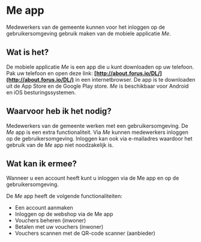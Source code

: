 # Me app

Medewerkers van de gemeente kunnen voor het inloggen op de gebruikersomgeving gebruik maken van de mobiele applicatie _Me_.
&nbsp;

## Wat is het?

De mobiele applicatie _Me_ is een app die u kunt downloaden op uw telefoon. Pak uw telefoon en open deze link: **[http://about.forus.io/DL/](http://about.forus.io/DL/)** in een internetbrowser.
De app is te downloaden uit de App Store en de Google Play store. _Me_ is beschikbaar voor Android en iOS besturingssystemen.
&nbsp;

## Waarvoor heb ik het nodig?

Medewerkers van de gemeente werken met een gebruikersomgeving. De _Me_ app is een extra functionaliteit.
Via _Me_ kunnen medewerkers inloggen op de gebruikersomgeving. Inloggen kan ook via e-mailadres waardoor het gebruik van de _Me_ app niet noodzakelijk is.
&nbsp;

## Wat kan ik ermee?

Wanneer u een account heeft kunt u inloggen via de Me app en op de gebruikersomgeving.

De _Me_ app heeft de volgende functionaliteiten:

* Een account aanmaken
* Inloggen op de webshop via de Me app
* Vouchers beheren (inwoner)
* Betalen met uw vouchers (inwoner)
* Vouchers scannen met de QR-code scanner (aanbieder)
<br />&nbsp;

